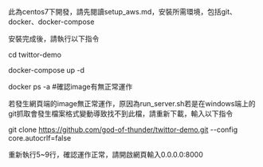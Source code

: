 此為centos7下開發，請先閱讀setup_aws.md，安裝所需環境，包括git、docker、docker-compose

安裝完成後，請執行以下指令

cd twittor-demo

docker-compose up -d

docker ps -a #確認image有無正常運作

若發生網頁端的image無正常運作，原因為run_server.sh若是在windows端上的git抓取會發生檔案格式變動導致找不到此檔，請重新下載，輸入以下指令

git clone https://github.com/god-of-thunder/twittor-demo.git --config core.autocrlf=false

重新執行5~9行，確認運作正常，請開啟網頁輸入0.0.0.0:8000
